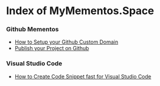 
# Index of MyMementos.Space


### Github Mementos


- [How to Setup your Github Custom Domain](./github.custom.domain)
- [Publish your Project on Github](./publish.github.project)


### Visual Studio Code


- [How to Create Code Snippet fast for Visual Studio Code](./create.codesnippet.fast)

